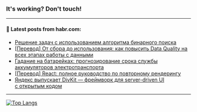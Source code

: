 ### It's working? Don't touch!

---
<!--
#### 🛠️ Technical stack:

![C++](https://img.shields.io/badge/C++-informational?logo=c%2B%2B&style=flat&logoColor=white&color=9C033A)
![Java](https://img.shields.io/badge/Java-informational?logo=java&style=flat&logoColor=white&color=007396)
![Kotlin](https://img.shields.io/badge/Kotlin-informational?logo=Kotlin&style=flat&logoColor=white&color=0095D5)
![JS](https://img.shields.io/badge/JS-informational?logo=javaScript&style=flat&logoColor=black&color=F7Df1E) <br>
![HTML5](https://img.shields.io/badge/HTML5-informational?logo=html5&style=flat&logoColor=white&color=E34F26)
![CSS3](https://img.shields.io/badge/CSS3-informational?logo=css3&style=flat&logoColor=white&color=157286)
![Sass](https://img.shields.io/badge/Saas-informational?logo=sass&style=flat&logoColor=white&color=hotpink)
![PHP](https://img.shields.io/badge/PHP-informational?logo=php&style=flat&logoColor=white&color=777BB4) <br>
![WebPAck](https://img.shields.io/badge/WebPack-informational?logo=webPack&style=flat&logoColor=white&color=FF6F00)
![Bootstrap](https://img.shields.io/badge/Bootstrap-informational?logo=Bootstrap&style=flat&logoColor=white&color=7952B3)
![MySQL](https://img.shields.io/badge/MySQL-informational?logo=MySQL&style=flat&logoColor=white&color=00f) <br>
![NodeJS](https://img.shields.io/badge/NodeJS-informational?logo=node.js&style=flat&logoColor=white&color=43853D)
![Spring](https://img.shields.io/badge/Spring-informational?logo=Spring&style=flat&logoColor=white&color=0A9EDC)
![Angular](https://img.shields.io/badge/Vue-informational?logo=vue.js&style=flat&logoColor=white&color=red)
![Git](https://img.shields.io/badge/Git-informational?logo=git&style=flat&logoColor=white&color=darkorange)

___
-->

#### 💬 Latest posts from habr.com:

<!-- BLOG-POST-LIST:START -->
- [Решение задач с использованием алгоритма бинарного поиска](https://habr.com/ru/post/684756/?utm_source=habrahabr&utm_medium=rss&utm_campaign=684756)
- [[Перевод] От сбора до использования: как повысить Data Quality на всех этапах работы с данными](https://habr.com/ru/post/684118/?utm_source=habrahabr&utm_medium=rss&utm_campaign=684118)
- [Гадание на батарейках: прогнозирование срока службы аккумуляторов электротранспорта](https://habr.com/ru/post/684558/?utm_source=habrahabr&utm_medium=rss&utm_campaign=684558)
- [[Перевод] React: полное руководство по повторному рендерингу](https://habr.com/ru/post/684718/?utm_source=habrahabr&utm_medium=rss&utm_campaign=684718)
- [Яндекс выпускает DivKit — фреймворк для server-driven UI с открытым кодом](https://habr.com/ru/post/683886/?utm_source=habrahabr&utm_medium=rss&utm_campaign=683886)
<!-- BLOG-POST-LIST:END -->

---

[![Top Langs](https://github-readme-stats.vercel.app/api/top-langs/?username=zloylis&layout=compact&hide_border=true&theme=dracula)](https://github.com/zloylis)
